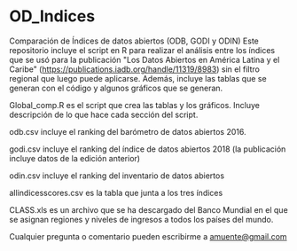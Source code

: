 # OD_Indices
Comparación de Índices de datos abiertos (ODB, GODI y ODIN)
Este repositorio incluye el script en R para realizar el análisis entre los índices que se usó para la publicación "Los Datos Abiertos en América Latina y el Caribe" (https://publications.iadb.org/handle/11319/8983) sin el filtro regional que luego puede aplicarse. Además, incluye las tablas que se generan con el código y algunos gráficos que se generan.

Global_comp.R es el script que crea las tablas y los gráficos. Incluye descripción de lo que hace cada sección del script.

odb.csv incluye el ranking del barómetro de datos abiertos 2016.

godi.csv incluye el ranking del índice de datos abiertos 2018 (la publicación incluye datos de la edición anterior)

odin.csv incluye el ranking del inventario de datos abiertos

allindicesscores.csv es la tabla que junta a los tres índices

CLASS.xls es un archivo que se ha descargado del Banco Mundial en el que se asignan regiones y niveles de ingresos a todos los países del mundo.

Cualquier pregunta o comentario pueden escribirme a amuente@gmail.com
